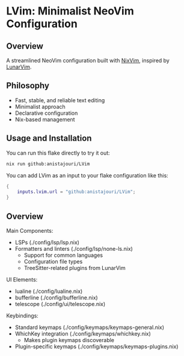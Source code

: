 # LVim: Minimalist NeoVim Configuration

## Overview
A streamlined NeoVim configuration built with [NixVim](https://github.com/nix-community/nixvim), inspired by [LunarVim](https://lunarvim.org).

## Philosophy
- Fast, stable, and reliable text editing
- Minimalist approach
- Declarative configuration
- Nix-based management


## Usage and Installation

You can run this flake directly to try it out:

```bash
nix run github:anistajouri/LVim
```

You can add LVim as an input to your flake configuration like this:

```nix
{
    inputs.lvim.url = "github:anistajouri/LVim";
}
```

## Overview

Main Components:
- LSPs (./config/lsp/lsp.nix)
- Formatters and linters (./config/lsp/none-ls.nix)
  - Support for common languages
  - Configuration file types
  - TreeSitter-related plugins from LunarVim

UI Elements:
- lualine (./config/lualine.nix)
- bufferline (./config/bufferline.nix)
- telescope (./config/ui/telescope.nix)

Keybindings:
- Standard keymaps (./config/keymaps/keymaps-general.nix)
- WhichKey integration (./config/keymaps/whichkey.nix)
  - Makes plugin keymaps discoverable
- Plugin-specific keymaps (./config/keymaps/keymaps-plugins.nix)
